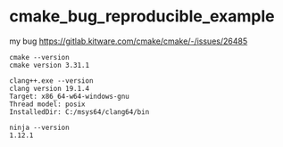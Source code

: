 # cmake_bug_reproducible_example
my bug https://gitlab.kitware.com/cmake/cmake/-/issues/26485

```
cmake --version
cmake version 3.31.1

clang++.exe --version
clang version 19.1.4
Target: x86_64-w64-windows-gnu
Thread model: posix
InstalledDir: C:/msys64/clang64/bin

ninja --version
1.12.1
```
